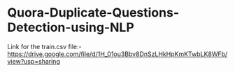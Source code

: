 # Quora-Duplicate-Questions-Detection-using-NLP
Link for the train.csv file:-https://drive.google.com/file/d/1H_01ou3Bbv8DnSzLHkHpKmKTwbLK8WFb/view?usp=sharing
